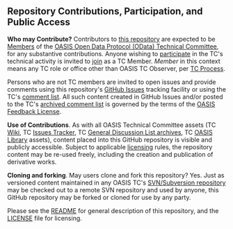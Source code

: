 <h2>Repository Contributions, Participation, and Public Access</h2>

<p><b>Who may Contribute?</b> Contributors to <a href="https://github.com/oasis-tcs/odata-specs/">this repository</a> are expected to be <a href="https://www.oasis-open.org/policies-guidelines/tc-process#dMember">Members</a> of the
<a href="https://www.oasis-open.org/committees/odata/">OASIS Open Data Protocol (OData) Technical Committee</a>, for any
substantive contributions.  Anyone wishing to <a href="https://www.oasis-open.org/org/faq#committee-participation">participate</a>
in the TC's technical activity is invited to <a href="https://www.oasis-open.org/committees/join">join</a> as a TC Member.
<i>Member</i> in this context means any TC role or office other than OASIS TC Observer, per
<a href="https://www.oasis-open.org/policies-guidelines/tc-process#membership">TC Process</a>.
</p>

<p>Persons who are not TC members are invited to open issues and provide comments using this repository's <a href="https://github.com/oasis-tcs/odata-specs/issues/new">GitHub Issues</a> tracking facility or using the
TC's <a href="https://www.oasis-open.org/committees/comments/index.php?wg_abbrev=odata">comment list</a>.  All such content created in GitHub Issues and/or posted to the TC's <a href="https://lists.oasis-open.org/archives/odata/">archived comment list</a> is governed by the terms of the <a href="https://www.oasis-open.org/policies-guidelines/ipr#appendixa">OASIS Feedback License</a>.</p>

<p><b>Use of Contributions</b>.  As with all OASIS Technical Committee assets (TC <a href="https://wiki.oasis-open.org/">Wiki</a>, TC <a href="https://issues.oasis-open.org/secure/Dashboard.jspa">Issues Tracker</a>, TC <a href="https://lists.oasis-open.org/archives/">General Discussion List archives</a>, TC <a href="http://docs.oasis-open.org/">OASIS Library</a> assets), content placed into this GitHub repository is visible and publicly accessible.  Subject to applicable <a href="https://github.com/oasis-tcs/odata-specs/blob/main/LICENSE.md">licensing</a> rules, the repository content may be re-used freely, including the creation and publication of derivative works.</p>

<p><b>Cloning and forking</b>. May users clone and fork this repository?  Yes. Just as versioned content maintained in any OASIS TC's <a href="https://tools.oasis-open.org/version-control/browse/">SVN/Subversion repository</a> may be checked out to a remote SVN repository and used by anyone, this GitHub repository may be forked or cloned for use by any party.</p>

<p>Please see the <a href="https://github.com/oasis-tcs/odata-specs/blob/main/README.md">README</a> for general description of this repository, and the <a href="https://github.com/oasis-tcs/odata-specs/blob/main/LICENSE.md">LICENSE</a> file for licensing.</p>
